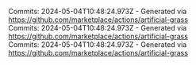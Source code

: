 Commits: 2024-05-04T10:48:24.973Z - Generated via https://github.com/marketplace/actions/artificial-grass
<br>
Commits: 2024-05-04T10:48:24.973Z - Generated via https://github.com/marketplace/actions/artificial-grass
<br>
Commits: 2024-05-04T10:48:24.973Z - Generated via https://github.com/marketplace/actions/artificial-grass
<br>
